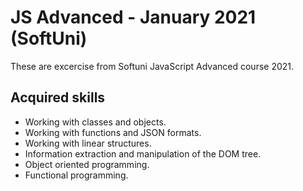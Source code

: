 # JS Advanced - January 2021 (SoftUni)
These are еxcercise from Softuni JavaScript Advanced course 2021.

## Acquired skills
- Working with classes and objects.
- Working with functions and JSON formats.
- Working with linear structures.
- Information extraction and manipulation of the DOM tree.
- Object oriented programming.
- Functional programming.
